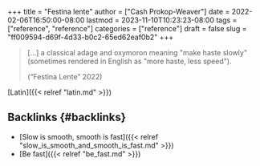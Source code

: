+++
title = "Festina lente"
author = ["Cash Prokop-Weaver"]
date = 2022-02-06T16:50:00-08:00
lastmod = 2023-11-10T10:23:23-08:00
tags = ["reference", "reference"]
categories = ["reference"]
draft = false
slug = "ff009594-d69f-4d33-b0c2-65ed62eaf0b2"
+++

> [...] a classical adage and oxymoron meaning "make haste slowly" (sometimes rendered in English as "more haste, less speed").
>
> (“Festina Lente” 2022)

[Latin]({{< relref "latin.md" >}})


## Backlinks {#backlinks}

-   [Slow is smooth, smooth is fast]({{< relref "slow_is_smooth_and_smooth_is_fast.md" >}})
-   [Be fast]({{< relref "be_fast.md" >}})
